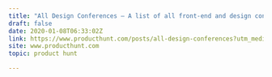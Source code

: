 ```yaml
---
title: "All Design Conferences — A list of all front-end and design conferences"
draft: false
date: 2020-01-08T06:33:02Z
link: https://www.producthunt.com/posts/all-design-conferences?utm_medium=RSS&utm_source=hune
site: www.producthunt.com
topic: product hunt  

---
```

